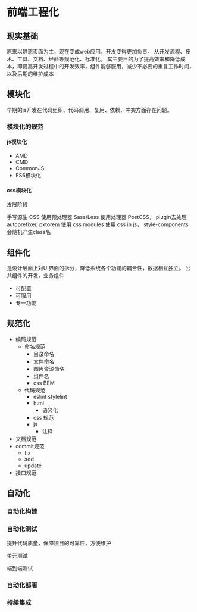 # 前端工程化

## 现实基础

原来以静态页面为主，现在变成web应用，开发变得更加负责。
从开发流程、技术、工具、文档、经验等规范化、标准化，
其主要目的为了提高效率和降低成本，即提高开发过程中的开发效率，组件能够服用，减少不必要的重复工作时间，以及后期的维护成本

## 模块化

早期的js开发在代码组织、代码调用、复用、依赖、冲突方面存在问题。

### 模块化的规范

#### js模块化

* AMD
* CMD
* CommonJS
* ES6模块化

#### css模块化

发展阶段

手写源生 CSS
使用预处理器 Sass/Less
使用处理器 PostCSS， plugin去处理autoprefixer, pxtorem
使用 css modules
使用 css in js， style-components 会随机产生class名

## 组件化

是设计层面上对UI界面的拆分，降低系统各个功能的耦合性，数据相互独立。
公共组件的开发，业务组件

* 可配置
* 可服用
* 专一功能

## 规范化

* 编码规范
  * 命名规范
    * 目录命名
    * 文件命名
    * 图片资源命名
    * 组件名
    * css BEM
  * 代码规范
    * eslint stylelint
    * html
      * 语义化
    * css 规范
    * js
      * 注释
* 文档规范
* commit规范
  * fix
  * add
  * update
* 接口规范

## 自动化

### 自动化构建

### 自动化测试

提升代码质量，保障项目的可靠性，方便维护

单元测试

端到端测试

### 自动化部署

### 持续集成

